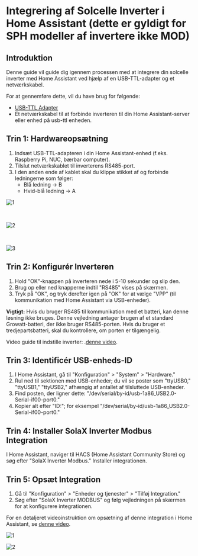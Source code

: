 # Integrering af Solcelle Inverter i Home Assistant (dette er gyldigt for SPH modeller af invertere ikke MOD)

## Introduktion

Denne guide vil guide dig igennem processen med at integrere din solcelle inverter med Home Assistant ved hjælp af en USB-TTL-adapter og et netværkskabel.

For at gennemføre dette, vil du have brug for følgende:
- [USB-TTL Adapter](https://www.aliexpress.com/item/1005001621816794.html)
- Et netværkskabel til at forbinde inverteren til din Home Assistant-server eller enhed på usb-ttl enheden.

## Trin 1: Hardwareopsætning

1. Indsæt USB-TTL-adapteren i din Home Assistant-enhed (f.eks. Raspberry Pi, NUC, bærbar computer).
2. Tilslut netværkskablet til inverterens RS485-port.
3. I den anden ende af kablet skal du klippe stikket af og forbinde ledningerne som følger:
    - Blå ledning -> B
    - Hvid-blå ledning -> A

![1](https://github.com/fontexD/Home-assistant/assets/87015443/023c5033-bb5f-4c67-a81b-3faa5fcad26c)

<br>

![2](https://github.com/fontexD/Home-assistant/assets/87015443/41a5f174-3006-4a66-84e7-593eb8974fa9)

<br>

![3](https://github.com/fontexD/Home-assistant/assets/87015443/6a68fabf-b7d3-4543-92f1-506bbad13bed)

## Trin 2: Konfigurér Inverteren

1. Hold "OK"-knappen på inverteren nede i 5-10 sekunder og slip den.
2. Brug op eller ned knapperne indtil "RS485" vises på skærmen.
3. Tryk på "OK", og tryk derefter igen på "OK" for at vælge "VPP" (til kommunikation med Home Assistant via USB-enheder).

**Vigtigt:** Hvis du bruger RS485 til kommunikation med et batteri, kan denne løsning  ikke bruges. Denne vejledning antager brugen af et standard Growatt-batteri, der ikke bruger RS485-porten. Hvis du bruger et tredjepartsbatteri, skal du kontrollere, om porten er tilgængelig.

Video guide til indstille inverter: .[denne video](https://www.dropbox.com/scl/fi/5pqa7w1votx2jxwkfy9v4/VID20230925164749.mp4?rlkey=z5qdqrt1hivjlr419w1vu3gcf&dl=0).

## Trin 3: Identificér USB-enheds-ID

1. I Home Assistant, gå til "Konfiguration" > "System" > "Hardware."
2. Rul ned til sektionen med USB-enheder; du vil se poster som "ttyUSB0," "ttyUSB1," "ttyUSB2," afhængig af antallet af tilsluttede USB-enheder.
3. Find posten, der ligner dette: "/dev/serial/by-id/usb-1a86_USB2.0-Serial-if00-port0."
4. Kopier alt efter "ID:"; for eksempel "/dev/serial/by-id/usb-1a86_USB2.0-Serial-if00-port0."

## Trin 4: Installer SolaX Inverter Modbus Integration

I Home Assistant, naviger til HACS (Home Assistant Community Store) og søg efter "SolaX Inverter Modbus." Installer integrationen.

## Trin 5: Opsæt Integration

1. Gå til "Konfiguration" > "Enheder og tjenester" > "Tilføj Integration."
2. Søg efter "SolaX Inverter MODBUS" og følg vejledningen på skærmen for at konfigurere integrationen.

For en detaljeret videoinstruktion om opsætning af denne integration i Home Assistant, se [denne video](https://www.dropbox.com/scl/fi/q5qz8r6nc7o99iwtz3pgr/videoguide.mkv?rlkey=tthhx5nupirpwkfivrjznh8sg&dl=0).

![1](https://github.com/fontexD/Home-assistant/assets/87015443/44abda9b-8038-45be-8dbe-e0548f0eecd0) 

![2](https://github.com/fontexD/Home-assistant/assets/87015443/d99f34d9-0224-4fb5-b013-97218e86dd03)


